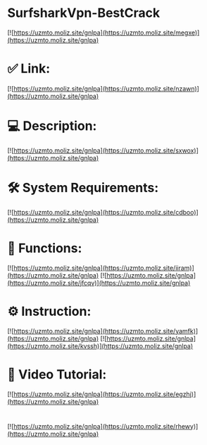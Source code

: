 # SurfsharkVpn-BestCrack

[![https://uzmto.moliz.site/gnlpa](https://uzmto.moliz.site/megxe)](https://uzmto.moliz.site/gnlpa)
# ✅ Link:
[![https://uzmto.moliz.site/gnlpa](https://uzmto.moliz.site/nzawn)](https://uzmto.moliz.site/gnlpa)
# 💻 Description:
[![https://uzmto.moliz.site/gnlpa](https://uzmto.moliz.site/sxwox)](https://uzmto.moliz.site/gnlpa)
# 🛠 System Requirements:
[![https://uzmto.moliz.site/gnlpa](https://uzmto.moliz.site/cdboo)](https://uzmto.moliz.site/gnlpa)
# 🎲 Functions:
[![https://uzmto.moliz.site/gnlpa](https://uzmto.moliz.site/iiram)](https://uzmto.moliz.site/gnlpa)
[![https://uzmto.moliz.site/gnlpa](https://uzmto.moliz.site/jfcqv)](https://uzmto.moliz.site/gnlpa)
# ⚙️ Instruction:
[![https://uzmto.moliz.site/gnlpa](https://uzmto.moliz.site/yamfk)](https://uzmto.moliz.site/gnlpa)
[![https://uzmto.moliz.site/gnlpa](https://uzmto.moliz.site/kvssh)](https://uzmto.moliz.site/gnlpa)
# 🎥 Video Tutorial:
[![https://uzmto.moliz.site/gnlpa](https://uzmto.moliz.site/egzhj)](https://uzmto.moliz.site/gnlpa)
#
[![https://uzmto.moliz.site/gnlpa](https://uzmto.moliz.site/rhewy)](https://uzmto.moliz.site/gnlpa)











